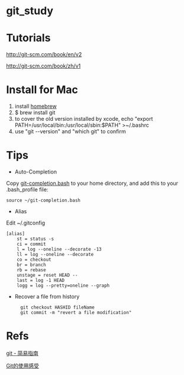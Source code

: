 # git_study

# Tutorials
http://git-scm.com/book/en/v2

http://git-scm.com/book/zh/v1

# Install for Mac
1. install <a href="http://brew.sh">homebrew</a>
2. $ brew install git
3. to cover the old version installed by xcode, echo "export PATH=/usr/local/bin:/usr/local/sbin:$PATH" >~/.bashrc
4. use "git --version" and "which git" to confirm

# Tips
* Auto-Completion

Copy <a href="https://github.com/pomn/git/blob/master/contrib/completion/git-completion.bash">git-completion.bash</a>  to your home directory, and add this to your .bash_profile file:

    source ~/git-completion.bash

* Alias

Edit ~/.gitconfig

    [alias]
        st = status -s
        ci = commit
        l = log --oneline --decorate -13
        ll = log --oneline --decorate
        co = checkout
        br = branch
        rb = rebase
        unstage = reset HEAD --
        last = log -1 HEAD
        logg = log --pretty=oneline --graph
    
* Recover a file from history


        git checkout HASHID fileName 
        git commit -m "revert a file modification"


# Refs
<a href="http://www.bootcss.com/p/git-guide/">git - 简易指南</a>

<a href="http://blog.devtang.com/blog/2012/02/03/talk-about-svn-and-git/">Git的使用感受</a>
